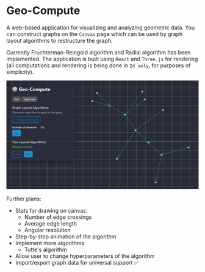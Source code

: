 # Geo-Compute

A web-based application for visualizing and analyzing geometric data. You can construct graphs on the `Canvas` page which can be used by graph layout algorithms to restructure the graph.
<br/>

Currently Fruchterman-Reingold algorithm and Radial algorithm has been implemented. The application is built using `React` and `Three.js` for rendering (all computations and rendering is being done in `2d only`, for purposes of simplicity).

![Geo-Compute](frontend/src/assets/status_1.2.png)

Further plans:

- Stats for drawing on canvas:
  - Number of edge crossings
  - Average edge length
  - Angular resolution
- Step-by-step animation of the algorithm
- Implement more algorithms
  - Tutte's algorithm
- Allow user to change hyperparameters of the algorithm
- Import/export graph data for universal support ✅
